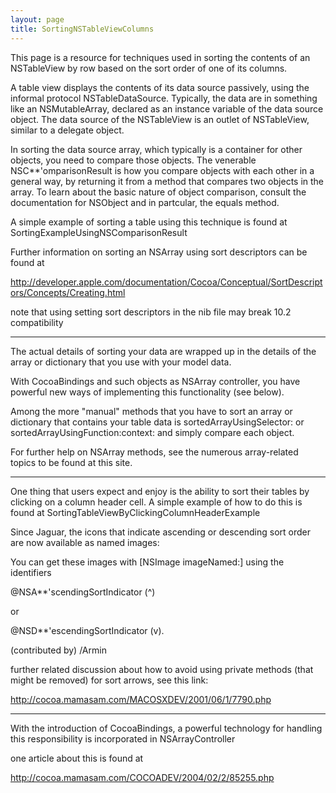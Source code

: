 ```yaml
---
layout: page
title: SortingNSTableViewColumns
---
```




This page is a resource for techniques used in sorting the contents of an NSTableView by row based on the sort order of one of its columns.

A table view displays the contents of its data source passively, using the informal protocol NSTableDataSource. Typically, the data are in something like an NSMutableArray, declared as an instance variable of the data source object. The data source of the NSTableView is an outlet of NSTableView, similar to  a delegate object.

In sorting the data source array, which typically is a container for other objects, you need to compare those objects. The venerable NSC**'omparisonResult is how you compare objects with each other in a general way, by returning it from a method that compares two objects in the array. To learn about the basic nature of object comparison, consult the documentation for NSObject and in partcular, the     equals method.

A simple example of sorting a table using this technique is found at SortingExampleUsingNSComparisonResult

Further information on sorting an NSArray using sort descriptors can be found at

http://developer.apple.com/documentation/Cocoa/Conceptual/SortDescriptors/Concepts/Creating.html

note that using setting sort descriptors in the nib file may break 10.2 compatibility

----

The actual details of sorting your data are wrapped up in the details of the array or dictionary that you use with your model data.

With CocoaBindings and such objects as NSArray controller, you have powerful new ways of implementing this functionality (see below).

Among the more "manual" methods that you have to sort an array or dictionary that contains your table data is
sortedArrayUsingSelector: or sortedArrayUsingFunction:context: and simply compare each object.

For further help on NSArray methods, see the numerous array-related topics to be found at this site.

----

One thing that users expect and enjoy is the ability to sort their tables by clicking on a column header cell. A simple example of how to do this is found at
SortingTableViewByClickingColumnHeaderExample

Since Jaguar, the icons that indicate ascending or descending sort order are now available as named images:

You can get these images with [NSImage imageNamed:] using the identifiers

@NSA**'scendingSortIndicator (^)

or

@NSD**'escendingSortIndicator (v).

(contributed by) /Armin

further related discussion about how to avoid using private methods (that might be removed) for sort arrows, see this link:

http://cocoa.mamasam.com/MACOSXDEV/2001/06/1/7790.php

----

With the introduction of CocoaBindings, a powerful technology for handling this responsibility is incorporated in NSArrayController

one article about this is found at

http://cocoa.mamasam.com/COCOADEV/2004/02/2/85255.php


